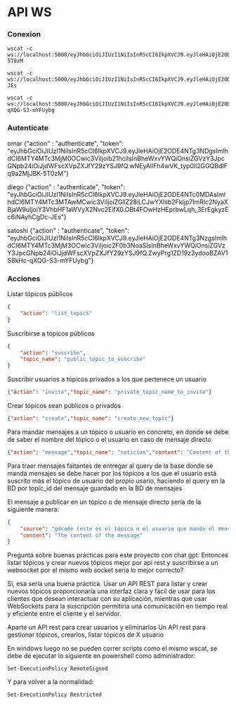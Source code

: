 # API WS

### Conexion
```
wscat -c ws://localhost:5000/eyJhbGciOiJIUzI1NiIsInR5cCI6IkpXVCJ9.eyJleHAiOjE2ODE4NTg3NDgsImlhdCI6MTY4MTc3MjM0OCwic3ViIjoib21hciIsInBheWxvYWQiOnsiZGVzY3JpcGNpb24iOiJjdWFscXVpZXJfY29zYSJ9fQ.wNEyAllFh4wVK_typ0ll2GGQBdIFq9a2MjJBK-5T0zM
```

```
wscat -c ws://localhost:5000/eyJhbGciOiJIUzI1NiIsInR5cCI6IkpXVCJ9.eyJleHAiOjE2ODE4NTc0MDAsImlhdCI6MTY4MTc3MTAwMCwic3ViIjoiZGllZ28iLCJwYXlsb2FkIjp7ImRlc2NyaXBjaW9uIjoiY3VhbHF1aWVyX2Nvc2EifX0.OBt4FOwHzHEprbwLqh_3ErEgkyzEc6iNAyhCgDc-JEs
```

```
wscat -c ws://localhost:5000/eyJhbGciOiJIUzI1NiIsInR5cCI6IkpXVCJ9.eyJleHAiOjE2ODE4NTg3NzgsImlhdCI6MTY4MTc3MjM3OCwic3ViIjoic2F0b3NoaSIsInBheWxvYWQiOnsiZGVzY3JpcGNpb24iOiJjdWFscXVpZXJfY29zYSJ9fQ.ZwyPrg1ZD19z3ydooBZAV1S8kHc-qXQG-S3-mYFUybg
```

### Autenticate

omar
{"action" : "authenticate", "token": "eyJhbGciOiJIUzI1NiIsInR5cCI6IkpXVCJ9.eyJleHAiOjE2ODE4NTg3NDgsImlhdCI6MTY4MTc3MjM0OCwic3ViIjoib21hciIsInBheWxvYWQiOnsiZGVzY3JpcGNpb24iOiJjdWFscXVpZXJfY29zYSJ9fQ.wNEyAllFh4wVK_typ0ll2GGQBdIFq9a2MjJBK-5T0zM"}

diego
{"action" : "authenticate", "token": "eyJhbGciOiJIUzI1NiIsInR5cCI6IkpXVCJ9.eyJleHAiOjE2ODE4NTc0MDAsImlhdCI6MTY4MTc3MTAwMCwic3ViIjoiZGllZ28iLCJwYXlsb2FkIjp7ImRlc2NyaXBjaW9uIjoiY3VhbHF1aWVyX2Nvc2EifX0.OBt4FOwHzHEprbwLqh_3ErEgkyzEc6iNAyhCgDc-JEs"}

satoshi
{"action" : "authenticate", "token": "eyJhbGciOiJIUzI1NiIsInR5cCI6IkpXVCJ9.eyJleHAiOjE2ODE4NTg3NzgsImlhdCI6MTY4MTc3MjM3OCwic3ViIjoic2F0b3NoaSIsInBheWxvYWQiOnsiZGVzY3JpcGNpb24iOiJjdWFscXVpZXJfY29zYSJ9fQ.ZwyPrg1ZD19z3ydooBZAV1S8kHc-qXQG-S3-mYFUybg"}


### Acciones
Listar tópicos públicos
```json
{
    "action": "list_topics"
}
```

Suscribirse a tópicos públicos
```json
{
    "action": "suscribe",
    "topic_name": "public_topic_to_suscribe"
}
```

Suscribir usuarios a tópicos privados a los que pertenece un usuario
```json
{"action": "invite","topic_name": "private_topic_name_to_invite"}
```

Crear tópicos sean públicos o privados
```json
{"action": "create","topic_name": "create_new_topic"}
```

Para mandar mensajes a un tópico o usuario en concreto, en donde se debe de saber el nombre del tópico o el usuario en caso
de mensaje directo
```json
{"action": "message","topic_name": "noticias","content": "Content of the message"}
```

Para traer mensajes faltantes de entregar al query de la base donde se manda mensajes se debe hacer por los tópicos a los 
que el usuario está suscrito más el tópico de usuario del propio usario, haciendo el query en la BD por topic_id del mensaje guardado en la BD de mensajes

El mensaje a publicar en un tópico o de mensaje directo sería de la siguiente manera:

```json
{
    "source": "gdcode (este es el tópico o el usuario que mando el mensaje directo)",
    "content": "The content of the message"
}
```

Pregunta sobre buenas prácticas para este proyecto con chat gpt:
Entonces listar tópicos y crear nuevos tópicos mejor por api rest y suscribirse a un websocket por el mismo web socket sería lo mejor correcto?

Sí, esa sería una buena práctica. Usar un API REST para listar y crear nuevos tópicos proporcionaría una interfaz clara y fácil de usar para los clientes que desean interactuar con su aplicación, mientras que usar WebSockets para la suscripción permitiría una comunicación en tiempo real y eficiente entre el cliente y el servidor.

Aparte un API rest para crear usuarios y eliminarlos
Un API rest para gestionar tópicos, crearlos, listar tópicos de X usuario

En windows luego no se pueden correr scripts como el mismo wscat, se debe de ejecutar lo siguiente en powershell como administrador:

```
Set-ExecutionPolicy RemoteSigned
```

Y para volver a la normalidad:

```
Set-ExecutionPolicy Restricted
```